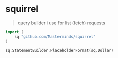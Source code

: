 # squirrel

> query builder i use for list (fetch) requests

```go
import (
	sq "github.com/Masterminds/squirrel"
)

sq.StatementBuilder.PlaceholderFormat(sq.Dollar)
```
